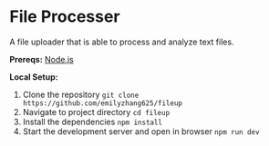 # File Processer
A file uploader that is able to process and analyze text files.

**Prereqs:**
[Node.js](https://nodejs.org/)

**Local Setup:**
1. Clone the repository
`git clone https://github.com/emilyzhang625/fileup`
2. Navigate to project directory
`cd fileup`
3. Install the dependencies
`npm install`
4. Start the development server and open in browser
`npm run dev`
